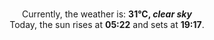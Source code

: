 <p  align="center"><br/>Currently, the weather is: <b> 31°C, <i>clear sky</i></b></br>Today, the sun rises at <b>05:22</b> and sets at <b>19:17</b>.</p>